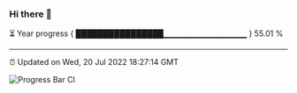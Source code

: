 ### Hi there 👋

⏳ Year progress { ████████████████▁▁▁▁▁▁▁▁▁▁▁▁▁▁ } 55.01 %

---

⏰ Updated on Wed, 20 Jul 2022 18:27:14 GMT

![Progress Bar CI](https://github.com/ZhaoGui/ZhaoGui/workflows/Progress%20Bar%20CI/badge.svg)
